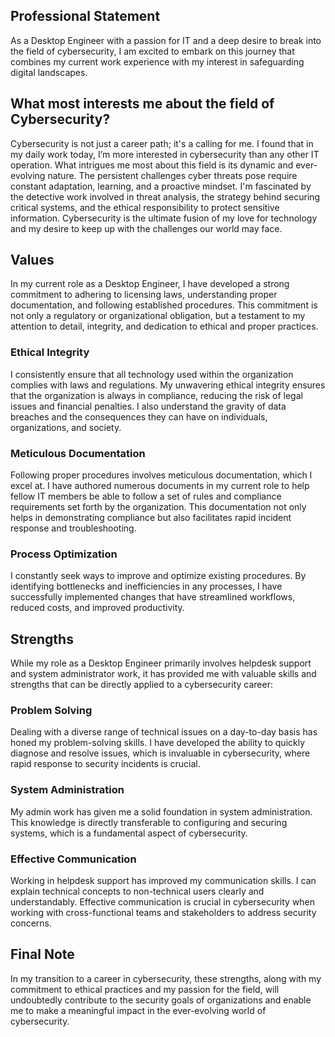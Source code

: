 <h2>Professional Statement</h2>
<p>As a Desktop Engineer with a passion for IT and a deep desire to break into the field of cybersecurity, I am excited to embark on this journey that combines my current work experience with my interest in safeguarding digital landscapes.</p>

<h2>What most interests me about the field of Cybersecurity?</h2>
<p>Cybersecurity is not just a career path; it's a calling for me. I found that in my daily work today, I’m more interested in cybersecurity than any other IT operation. What intrigues me most about this field is its dynamic and ever-evolving nature. The persistent challenges cyber threats pose require constant adaptation, learning, and a proactive mindset. I'm fascinated by the detective work involved in threat analysis, the strategy behind securing critical systems, and the ethical responsibility to protect sensitive information. Cybersecurity is the ultimate fusion of my love for technology and my desire to keep up with the challenges our world may face.</p>

<h2>Values</h2>
<p>In my current role as a Desktop Engineer, I have developed a strong commitment to adhering to licensing laws, understanding proper documentation, and following established procedures. This commitment is not only a regulatory or organizational obligation, but a testament to my attention to detail, integrity, and dedication to ethical and proper practices.</p>

<h3>Ethical Integrity</h3>
<p>I consistently ensure that all technology used within the organization complies with laws and regulations. My unwavering ethical integrity ensures that the organization is always in compliance, reducing the risk of legal issues and financial penalties. I also understand the gravity of data breaches and the consequences they can have on individuals, organizations, and society.</p>

<h3>Meticulous Documentation</h3>
<p>Following proper procedures involves meticulous documentation, which I excel at. I have authored numerous documents in my current role to help fellow IT members be able to follow a set of rules and compliance requirements set forth by the organization. This documentation not only helps in demonstrating compliance but also facilitates rapid incident response and troubleshooting.</p>

<h3>Process Optimization</h3>
<p>I constantly seek ways to improve and optimize existing procedures. By identifying bottlenecks and inefficiencies in any processes, I have successfully implemented changes that have streamlined workflows, reduced costs, and improved productivity.</p>

<h2>Strengths</h2>
<p>While my role as a Desktop Engineer primarily involves helpdesk support and system administrator work, it has provided me with valuable skills and strengths that can be directly applied to a cybersecurity career:</p>

<h3>Problem Solving</h3>
<p>Dealing with a diverse range of technical issues on a day-to-day basis has honed my problem-solving skills. I have developed the ability to quickly diagnose and resolve issues, which is invaluable in cybersecurity, where rapid response to security incidents is crucial.</p>

<h3>System Administration</h3>
<p>My admin work has given me a solid foundation in system administration. This knowledge is directly transferable to configuring and securing systems, which is a fundamental aspect of cybersecurity.</p>

<h3>Effective Communication</h3>
<p>Working in helpdesk support has improved my communication skills. I can explain technical concepts to non-technical users clearly and understandably. Effective communication is crucial in cybersecurity when working with cross-functional teams and stakeholders to address security concerns.</p>

<h2>Final Note</h2>
<p>In my transition to a career in cybersecurity, these strengths, along with my commitment to ethical practices and my passion for the field, will undoubtedly contribute to the security goals of organizations and enable me to make a meaningful impact in the ever-evolving world of cybersecurity.</p>
